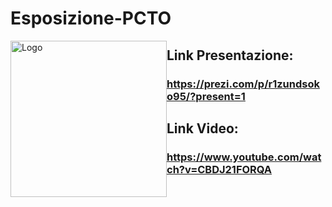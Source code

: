 # Esposizione-PCTO
<img src="https://github.com/SenestroStefano/Esposizione-PCTO/Python/Dialoghi/Characters/Senex.png" alt="Logo" style="float: left" width="250" height="250">

## Link Presentazione:
### https://prezi.com/p/r1zundsoko95/?present=1

## Link Video:
### https://www.youtube.com/watch?v=CBDJ21FORQA
